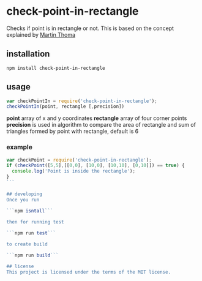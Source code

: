 # check-point-in-rectangle
Checks if point is in rectangle or not.
This is based on the concept explained by [Martin Thoma](http://martin-thoma.com/how-to-check-if-a-point-is-inside-a-rectangle/)
## installation

```
npm install check-point-in-rectangle
```

## usage
```javascript
var checkPointIn = require('check-point-in-rectangle');
checkPointIn(point, rectangle [,precision]) 
```
**point** array of x and y coordinates
**rectangle** array of four corner points
**precision** is used in algorithm to compare the area of rectangle and sum of triangles formed by point with rectangle, default is 6
### example
````javascript
var checkPoint = require('check-point-in-rectangle');
if (checkPoint([5,5],[[0,0], [10,0], [10,10], [0,10]]) == true) {
  console.log('Point is inside the rectangle');
}
```
  
## developing
Once you run
 
```npm isntall```

then for running test 

```npm run test```

to create build

```npm run build```

## license
This project is licensed under the terms of the MIT license.
